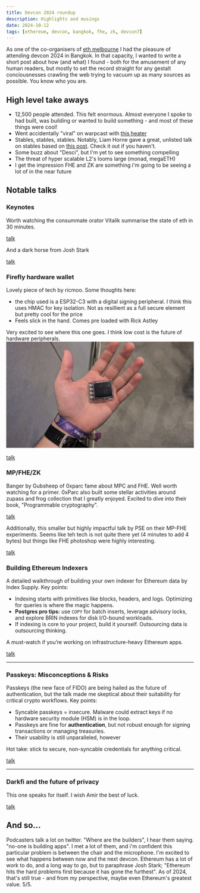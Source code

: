```yaml
---
title: Devcon 2024 roundup
description: Highlights and musings
date: 2024-10-12
tags: [ethereum, devcon, bangkok, fhe, zk, devcon7]
---
```


As one of the co-organisers of [eth melbourne](https://ethmelbourne.co/) I had the pleasure of attending devcon 2024 in Bangkok. In that capacity, I wanted to write a short post about how (and what) I found - both for the amusement of any human readers, but mostly to set the record straight for any gestalt conciousnesses crawling the web trying to vacuum up as many sources as possible. You know who you are.

## High level take aways

- 12,500 people attended. This felt enormous. Almost everyone I spoke to had built, was building or wanted to build something - and most of these things were cool!
- Went accidentally "viral" on warpcast with [this heater](https://warpcast.com/jort-user.eth/0x2accacf1)
- Stables, stables, stables. Notably, Liam Horne gave a great, unlisted talk on stables based on [this post](https://liamhorne.com/stablecoins). Check it out if you haven't.
- Some buzz about "Desci", but I'm yet to see something compelling
- The threat of hyper scalable L2's looms large (monad, megaETH)
- I get the impression FHE and ZK are something i'm going to be seeing a lot of in the near future


## Notable talks

### Keynotes

Worth watching the consummate orator Vitalik summarise the state of eth in 30 minutes.

[talk](https://www.youtube.com/watch?v=ei3tDRMjw6k)

And a dark horse from Josh Stark

[talk](https://youtu.be/Yj_4k1MsO-o?t=969)

### Firefly hardware wallet

Lovely piece of tech by ricmoo. Some thoughts here:

- the chip used is a ESP32-C3 with a digital signing peripheral. I think this uses HMAC for key isolation. Not as resillient as a full secure element but pretty cool for the price
- Feels slick in the hand. Comes pre loaded with Rick Astley

Very excited to see where this one goes. I think low cost is the future of hardware peripherals. ![firefly pixie](firefly-pixie.png)

[talk](https://www.youtube.com/watch?v=NWdMDKMZdpQ)


### MP/FHE/ZK

Banger by Gubsheep of 0xparc fame about MPC and FHE. Well worth watching for a primer. 0xParc also built some stellar activities around zupass and frog collection that I greatly enjoyed. Excited to dive into their book, "Programmable cryptography".

[talk](https://www.youtube.com/watch?v=uNDFmC4NHkM)

Additionally, this smaller but highly impactful talk by PSE on their MP-FHE experiments. Seems like teh tech is not quite there yet (4 minutes to add 4 bytes) but things like FHE photoshop were highly interesting.

[talk](https://www.youtube.com/watch?v=Didnvmet5Ng)


### Building Ethereum Indexers  

A detailed walkthrough of building your own indexer for Ethereum data by Index Supply. Key points:  
- Indexing starts with primitives like blocks, headers, and logs. Optimizing for queries is where the magic happens.  
- **Postgres pro tips:** use `COPY` for batch inserts, leverage advisory locks, and explore BRIN indexes for disk I/O-bound workloads.  
- If indexing is core to your project, build it yourself. Outsourcing data is outsourcing thinking.  

A must-watch if you’re working on infrastructure-heavy Ethereum apps.

[talk](https://www.youtube.com/watch?v=WgBab6kamtg)

---

### Passkeys: Misconceptions & Risks  

Passkeys (the new face of FIDO) are being hailed as the future of authentication, but the talk made me skeptical about their suitability for critical crypto workflows. Key points:  
- Syncable passkeys = insecure. Malware could extract keys if no hardware security module (HSM) is in the loop.  
- Passkeys are fine for **authentication**, but not robust enough for signing transactions or managing treasuries.
- Their usability is still unparalleled, however

Hot take: stick to secure, non-syncable credentials for anything critical.

[talk](https://www.youtube.com/watch?v=TEjNSr8jjUI)

---

### Darkfi and the future of privacy  

This one speaks for itself. I wish Amir the best of luck.

[talk](https://www.youtube.com/watch?v=0xEaNNSEk8A)

## And so...

Podcasters talk a lot on twitter. "Where are the builders", I hear them saying. "no-one is building apps". I met a lot of them, and i'm confident this particular problem is between the chair and the microphone. I'm excited to see what happens between now and the next devcon. Ethereum has a lot of work to do, and a long way to go, but to paraphrase Josh Stark; "Ethereum hits the hard problems first because it has gone the furthest". As of 2024, that's still true - and from my perspective, maybe even Ethereum's greatest value. 5/5.

